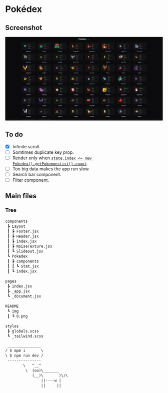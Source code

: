 # Pokédex

## Screenshot

![](./README/img/1.png)

## To do

- [x] Infinite scroll.
- [ ] Somtimes duplicate key prop.
- [ ] Render only when [`state.index <= new Pokedex().getPokemonsList().count`](https://github.com/shenlong616/pokedex/blob/main/components/Pokedex/index.js#L20).
- [ ] Too big data makes the app run slow.
- [ ] Search bar component.
- [ ] Filter component.

## Main files

### Tree

```text
components
 ┣ Layout
 ┃ ┣ Footer.jsx
 ┃ ┣ Header.jsx
 ┃ ┣ index.jsx
 ┃ ┣ NoiseTexture.jsx
 ┃ ┗ Slideout.jsx
 ┗ Pokedex
 ┃ ┣ components
 ┃ ┃ ┗ Stat.jsx
 ┃ ┗ index.jsx

pages
 ┣ index.jsx
 ┣ _app.jsx
 ┗ _document.jsx

README
 ┗ img
 ┃ ┗ 0.png

styles
 ┣ globals.scss
 ┗ _tailwind.scss
```

```text
 _______________
/ $ mpm i       \
\ $ npm run dev /
 ---------------
        \   ^__^
         \  (oo)\_______
            (__)\       )\/\
                ||----w |
                ||     ||
```
